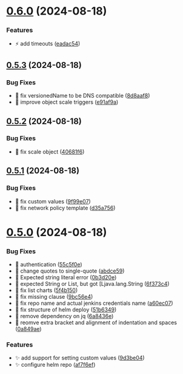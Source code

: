 # [0.6.0](https://github.com/garrygerber/garrygerber.github.io/compare/simple_web-v0.5.3...simple_web-v0.6.0) (2024-08-18)


### Features

* :zap: add timeouts ([eadac54](https://github.com/garrygerber/garrygerber.github.io/commit/eadac54370520d0811c2800555b6e0f9f50a1ec2))



## [0.5.3](https://github.com/garrygerber/garrygerber.github.io/compare/simple_web-v0.5.2...simple_web-v0.5.3) (2024-08-18)


### Bug Fixes

* :bug: fix versionedName to be DNS compatible ([8d8aaf8](https://github.com/garrygerber/garrygerber.github.io/commit/8d8aaf8e834ddb5a14e163aeee2263f7d75a3241))
* :bug: improve object scale triggers ([e91af9a](https://github.com/garrygerber/garrygerber.github.io/commit/e91af9aabdd92088d9aaadfd04f3e82988f43772))



## [0.5.2](https://github.com/garrygerber/garrygerber.github.io/compare/simple_web-v0.5.1...simple_web-v0.5.2) (2024-08-18)


### Bug Fixes

* :bug: fix scale object ([40681f6](https://github.com/garrygerber/garrygerber.github.io/commit/40681f61b6ed27c478754c5aa785bc3e4a25407e))



## [0.5.1](https://github.com/garrygerber/garrygerber.github.io/compare/simple_web-v0.5.0...simple_web-v0.5.1) (2024-08-18)


### Bug Fixes

* :bug: fix custom values ([9f99e07](https://github.com/garrygerber/garrygerber.github.io/commit/9f99e074cd34a505ed140270aaaf41cf0625534c))
* :bug: fix network policy template ([d35a756](https://github.com/garrygerber/garrygerber.github.io/commit/d35a756190e3e5a586526bc6c828286dd11ecf59))



# [0.5.0](https://github.com/garrygerber/garrygerber.github.io/compare/simple_web-v0.4.0...simple_web-v0.5.0) (2024-08-18)


### Bug Fixes

* :bug: authentication ([55c5f0e](https://github.com/garrygerber/garrygerber.github.io/commit/55c5f0ec24493ddccf90a4b03884afab7c313fe9))
* :bug: change quotes to single-quote ([abdce59](https://github.com/garrygerber/garrygerber.github.io/commit/abdce592b38b3d60b8c1ed2103d0d40ae15cfec3))
* :bug: Expected string literal error ([0b3d20e](https://github.com/garrygerber/garrygerber.github.io/commit/0b3d20e3fe46dd1fd74c3e59eee19d9ebe0ba858))
* :bug: expected String or List, but got [Ljava.lang.String ([6f373c4](https://github.com/garrygerber/garrygerber.github.io/commit/6f373c443c50ed136502c165f67b27b666c5e260))
* :bug: fix list charts ([5f4b150](https://github.com/garrygerber/garrygerber.github.io/commit/5f4b150b533e935b746a07b0e1b701c7d272d7dc))
* :bug: fix missing clause ([9bc56e4](https://github.com/garrygerber/garrygerber.github.io/commit/9bc56e4f7e23cc03805754d218459f5fd42ff362))
* :bug: fix repo name and actual jenkins credentials name ([a60ec07](https://github.com/garrygerber/garrygerber.github.io/commit/a60ec07091aab459c349d832cd3401869e131109))
* :bug: fix structure of helm deploy ([51b6349](https://github.com/garrygerber/garrygerber.github.io/commit/51b634990944735543868e4a5c741b226edacc1e))
* :bug: remove dependency on jq ([6a8436e](https://github.com/garrygerber/garrygerber.github.io/commit/6a8436e25261a1dbdc9d34c23ae9493f321e6fbd))
* :bug: reomve extra bracket and alignment of  indentation and spaces ([0a849ae](https://github.com/garrygerber/garrygerber.github.io/commit/0a849ae300c92e0c09515523c5595bb2ba967189))


### Features

* :sparkles: add support for setting custom values ([9d3be04](https://github.com/garrygerber/garrygerber.github.io/commit/9d3be04546dfeb1d1abc77a359317a1d0d4412ff))
* :sparkles: configure helm repo ([af7f6ef](https://github.com/garrygerber/garrygerber.github.io/commit/af7f6efd364ea4a3a0829b19bdf7a3f8e7965c8d))



